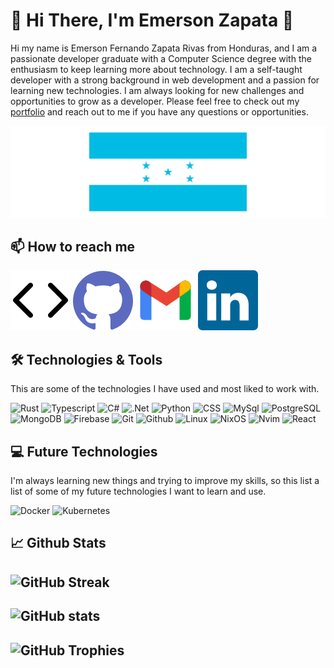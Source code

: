 # 👋 Hi There, I'm Emerson Zapata 🚀

Hi my name is Emerson Fernando Zapata Rivas from Honduras, and I am a passionate developer graduate with a Computer Science degree with the enthusiasm to keep learning more about technology. I am a self-taught developer with a strong background in web development and a passion for learning new technologies. I am always looking for new challenges and opportunities to grow as a developer. Please feel free to check out my [portfolio](https://helpful-kitten-b5ae2a.netlify.app/) and reach out to me if you have any questions or opportunities.

![Honduras](assets/hondurasflag.svg)

## 📫 How to reach me

[![Portfolio](assets/website.svg)](https://helpful-kitten-b5ae2a.netlify.app/)
[![Github](assets/github.svg)](https://github.com/EFZR)
[![Gmail](assets/gmail.svg)](mailto:emerson.zapatarivas@gmail.com)
[![Linkedin](assets/linkedin.svg)](https://www.linkedin.com/in/emerson-zapata-1b5485232/)

## 🛠️ Technologies & Tools

This are some of the technologies I have used and most liked to work with.

![Rust](https://img.shields.io/badge/-Rust-000000?logo=Rust&logoColor=white&style=flat-square)
![Typescript](https://img.shields.io/badge/-Typescript-3178C6?logo=typescript&logoColor=white&style=flat-square)
![C#](https://custom-icon-badges.demolab.com/badge/C%23-%23239120.svg?logo=cshrp&logoColor=white)
![.Net](https://img.shields.io/badge/-Dotnet-512BD4?logo=dotnet&logoColor=white&style=flat-square)
![Python](https://img.shields.io/badge/-Python-3776AB?logo=python&logoColor=white&style=flat-square)
![CSS](https://img.shields.io/badge/-CSS-1572B6?logo=css3&logoColor=white&style=flat-square)
![MySql](https://img.shields.io/badge/-MySQL-4479A1?logo=mysql&logoColor=white&style=flat-square)
![PostgreSQL](https://img.shields.io/badge/-PostgreSQL-336791?logo=postgresql&logoColor=white&style=flat-square)
![MongoDB](https://img.shields.io/badge/-MongoDB-47A248?logo=mongodb&logoColor=white&style=flat-square)
![Firebase](https://img.shields.io/badge/Firebase-039BE5?logo=Firebase&logoColor=white)
![Git](https://img.shields.io/badge/-Git-F05032?logo=Git&logoColor=white&style=flat-square)
![Github](https://img.shields.io/badge/-Github-181717?logo=GitHub&logoColor=white&style=flat-square)
![Linux](https://img.shields.io/badge/-Linux-FCC624?logo=Linux&logoColor=414141&style=flat-square)
![NixOS](https://img.shields.io/badge/-NixOS-5277C3?logo=NixOS&logoColor=white&style=flat-square)
![Nvim](https://img.shields.io/badge/-Neovim-57A143?logo=neovim&logoColor=white&style=flat-square)
![React](https://img.shields.io/badge/-React-61DAFB?logo=react&logoColor=414141&style=flat-square) 
<!-- ![Flask](https://img.shields.io/badge/-Flask-000000?logo=Flask&logoColor=white&style=flat-square) -->
<!-- ![Django](https://img.shields.io/badge/-Django-092E20?logo=Django&logoColor=white&style=flat-square) -->
<!-- ![Axum](https://img.shields.io/badge/-Axum-000000?logo=Axum&logoColor=white&style=flat-square) -->
<!-- ![Tailwind](https://img.shields.io/badge/-Tailwind%20css-06B6D4?logo=tailwindcss&logoColor=white&style=flat-square) -->
<!-- ![Node.js](https://img.shields.io/badge/-Node.js-339933?logo=node.js&logoColor=white&style=flat-square) -->
<!-- ![Vite](https://img.shields.io/badge/-Vite-646CFF?logo=Vite&logoColor=white&style=flat-square) -->
<!-- ![React Native](https://img.shields.io/badge/-React%20Native-61DAFB?logo=react&logoColor=414141&style=flat-square) -->
<!-- ![Sqlite](https://img.shields.io/badge/-SQLite-003B57?logo=sqlite&logoColor=white&style=flat-square) -->
<!-- ![Windows](https://img.shields.io/badge/-Windows-0078D4?logo=windows&logoColor=white&style=flat-square) -->
<!-- ![Linux Mint](https://img.shields.io/badge/-Linux%20Mint-87CF3E?logo=linuxmint&logoColor=white&style=flat-square) -->

## 💻 Future Technologies

I'm always learning new things and trying to improve my skills, so this list a list of some of my future technologies I want to learn and use.

![Docker](https://img.shields.io/badge/-Docker-2496ED?logo=Docker&logoColor=white&style=flat-square)
![Kubernetes](https://img.shields.io/badge/-Kubernetes-326CE5?logo=Kubernetes&logoColor=white&style=flat-square)

## 📈 Github Stats

![GitHub Streak](https://streak-stats.demolab.com?user=efzr&theme=transparent&card_width=900)
--
![GitHub stats](https://github-readme-stats.vercel.app/api?username=efzr&hide=contribs,prs&theme=tokyonight&card_width=900)
--
![GitHub Trophies](https://github-profile-trophy.vercel.app/?username=efzr&theme=onedark)
--
